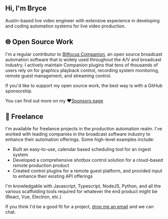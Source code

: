 ## Hi, I'm Bryce 

Austin-based live video engineer with extensive experience in developing and coding automation systems for live video production.

## 🌐 Open Source Work
I'm a regular contributor to [Bitfocus Companion](https://bitfocus.io/companion), an open source broadcast automation software that is widely used throughout the A/V and broadcast industry. I actively maintain Companion plugins that tens of thousands of users rely on for graphics playback control, recording system monitoring, remote guest management, and streaming control.

If you'd like to support my open source work, the best way is with a GitHub sponsorship.

You can find out more on my :heart:[Sponsors page](https://github.com/sponsors/bryce-seifert)

## 💸 Freelance

I'm available for freelance projects in the production automation realm. I've worked with leading companies in the broadcast software industry to enhance their automation offerings. Some high-level examples include:
- Built an easy-to-use, calendar based scheduling tool for an ingest system
- Developed a comprehensive shotbox control solution for a cloud-based remote production product
- Created control plugins for a remote guest platform, and provided input to enhance their existing API offerings

I'm knowledgable with Javascript, Typescript, NodeJS, Python, and all the various scaffolding tools required for whatever the end product might be (React, Vue, Electron, etc.)

If you think I'd be a good fit for a project, [drop me an email](bryceapps@icloud.com) and we can chat.


